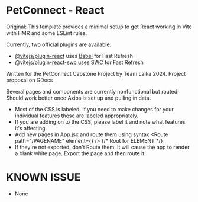 # PetConnect - React

Original: This template provides a minimal setup to get React working in Vite with HMR and some ESLint rules.

Currently, two official plugins are available:

- [@vitejs/plugin-react](https://github.com/vitejs/vite-plugin-react/blob/main/packages/plugin-react/README.md) uses [Babel](https://babeljs.io/) for Fast Refresh
- [@vitejs/plugin-react-swc](https://github.com/vitejs/vite-plugin-react-swc) uses [SWC](https://swc.rs/) for Fast Refresh

Written for the PetConnect Capstone Project by Team Laika 2024. Project proposal on GDocs

Several pages and components are currently nonfunctional but routed. Should work better once Axios is set up and pulling in data.
- Most of the CSS is labeled. If you need to make changes for your individual features these are labeled appropriately.
- If you are adding on to the CSS, please label it and note what features it's affecting.
- Add new pages in App.jsx and route them using syntax <Route path="/PAGENAME" element={<ELEMENT />} /> {/* Rout for ELEMENT */} 
- If they're not exported, don't Route them. It will cause the app to render a blank white page. Export the page and then route it.

# KNOWN ISSUE

- None